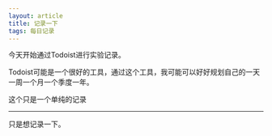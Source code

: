 ```yaml
---
layout: article
title: 记录一下
tags: 每日记录
---
```


今天开始通过Todoist进行实验记录。

<!--more-->

Todoist可能是一个很好的工具，通过这个工具，我可能可以好好规划自己的一天一周一个月一个季度一年。

这个只是一个单纯的记录

---

只是想记录一下。
